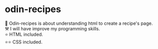 # odin-recipes
🌌 Odin-recipes is about understanding html to create a recipe's page. 
<br>
⚒️ I will have improve my programming skills. 
<br>
⭐ HTML included.
<br>
⭐⭐ CSS included.
